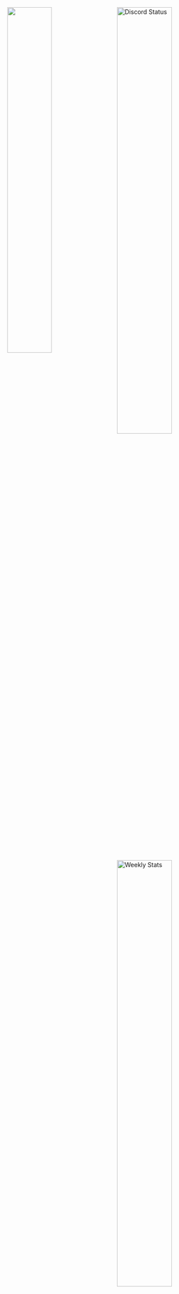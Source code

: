 <img width="45%" align="left" src="https://count.getloli.com/get/@MasedMSD">
<a href="https://discord.com/users/801754460182675467" target="_blank">
	<img width="50%" align="right" alt="Discord Status" src="https://lanyard.cnrad.dev/api/801754460182675467?bg=1f1f1f&borderRadius=5px">
</a>
<a href="https://wakatime.com/@MasedMSD" target="_blank">
	<img width="50%" align="right" alt="Weekly Stats" src="https://github-readme-stats.vercel.app/api/wakatime?username=MasedMSD&border_radius=5px&theme=dark&bg_color=1f1f1f&border_color=1f1f1f&icon_color=58a6ff&show_icons=true&disable_animations=true&custom_title=Weekly%20Stats&v=2">
</a>
